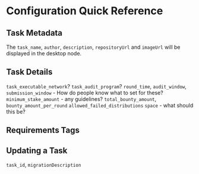 # Configuration Quick Reference

## Task Metadata

The `task_name`, `author`, `description`, `repositoryUrl` and `imageUrl` will be displayed in the desktop node.

<!-- Screenshot highlighting various areas -->

## Task Details

`task_executable_network`?
`task_audit_program`?
`round_time`, `audit_window`, `submission_window` - How do people know what to set for these?
`minimum_stake_amount` - any guidelines?
`total_bounty_amount`, `bounty_amount_per_round`
`allowed_failed_distributions`
`space` - what should this be?

## Requirements Tags

<!-- List of possible options? -->

## Updating a Task

`task_id`, `migrationDescription`

<!-- what can't be updated? -->
